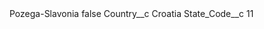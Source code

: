 <?xml version="1.0" encoding="UTF-8"?>
<CustomMetadata xmlns="http://soap.sforce.com/2006/04/metadata" xmlns:xsi="http://www.w3.org/2001/XMLSchema-instance" xmlns:xsd="http://www.w3.org/2001/XMLSchema">
    <label>Pozega-Slavonia</label>
    <protected>false</protected>
    <values>
        <field>Country__c</field>
        <value xsi:type="xsd:string">Croatia</value>
    </values>
    <values>
        <field>State_Code__c</field>
        <value xsi:type="xsd:string">11</value>
    </values>
</CustomMetadata>
